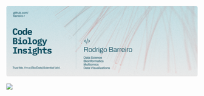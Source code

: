 
![github-banner](./github-banner.png)

<a href="https://github.com/barreiro-r">
  <img height=200 align="center" src="https://github-readme-stats.vercel.app/api?username=barreiro-r&hide_rank=true&show_icons=true&text_bold=false&bg_color=2C3038&icon_color=62BBB9&title_color=cdd9e5&text_color=cdd9e5&border_color=3d444&hide=prs,issues,contribs&hide_title=true" />
</a>